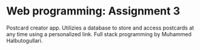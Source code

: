 # Web programming: Assignment 3 

Postcard creator app.
Utilizies a database to store and access postcards at any time using a personalized link.
Full stack programming by Muhammed Halbutogullari.
